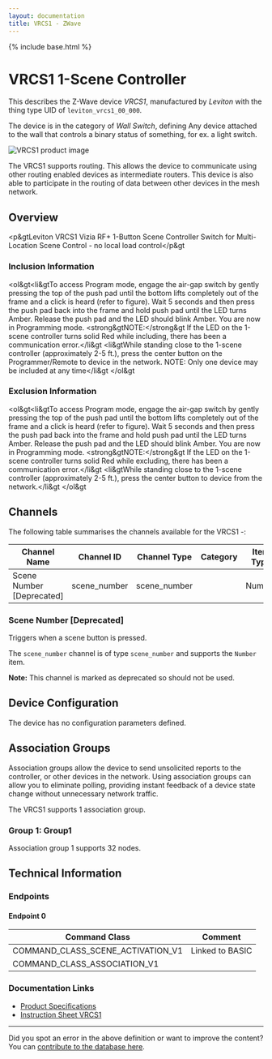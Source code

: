 ```yaml
---
layout: documentation
title: VRCS1 - ZWave
---
```


{% include base.html %}

# VRCS1 1-Scene Controller
This describes the Z-Wave device *VRCS1*, manufactured by *Leviton* with the thing type UID of ```leviton_vrcs1_00_000```.

The device is in the category of *Wall Switch*, defining Any device attached to the wall that controls a binary status of something, for ex. a light switch.

![VRCS1 product image](https://opensmarthouse.org/zwavedatabase/1092/image/)


The VRCS1 supports routing. This allows the device to communicate using other routing enabled devices as intermediate routers.  This device is also able to participate in the routing of data between other devices in the mesh network.

## Overview

<p&gtLeviton VRCS1 Vizia RF+ 1-Button Scene Controller Switch for Multi-Location Scene Control - no local load control</p&gt

### Inclusion Information

<ol&gt<li&gtTo access Program mode, engage the air-gap switch by gently pressing the top of the push pad until the bottom lifts completely out of the frame and a click is heard (refer to figure). Wait 5 seconds and then press the push pad back into the frame and hold push pad until the LED turns Amber. Release the push pad and the LED should blink Amber. You are now in Programming mode. <strong&gtNOTE:</strong&gt If the LED on the 1-scene controller turns solid Red while including, there has been a communication error.</li&gt <li&gtWhile standing close to the 1-scene controller (approximately 2-5 ft.), press the center button on the Programmer/Remote to device in the network. NOTE: Only one device may be included at any time</li&gt </ol&gt

### Exclusion Information

<ol&gt<li&gtTo access Program mode, engage the air-gap switch by gently pressing the top of the push pad until the bottom lifts completely out of the frame and a click is heard (refer to figure). Wait 5 seconds and then press the push pad back into the frame and hold push pad until the LED turns Amber. Release the push pad and the LED should blink Amber. You are now in Programming mode. <strong&gtNOTE:</strong&gt If the LED on the 1-scene controller turns solid Red while excluding, there has been a communication error.</li&gt <li&gtWhile standing close to the 1-scene controller (approximately 2-5 ft.), press the center button to device from the network.</li&gt </ol&gt

## Channels

The following table summarises the channels available for the VRCS1 -:

| Channel Name | Channel ID | Channel Type | Category | Item Type |
|--------------|------------|--------------|----------|-----------|
| Scene Number  [Deprecated]| scene_number | scene_number |  | Number | 

### Scene Number [Deprecated]
Triggers when a scene button is pressed.

The ```scene_number``` channel is of type ```scene_number``` and supports the ```Number``` item.

**Note:** This channel is marked as deprecated so should not be used.



## Device Configuration

The device has no configuration parameters defined.

## Association Groups

Association groups allow the device to send unsolicited reports to the controller, or other devices in the network. Using association groups can allow you to eliminate polling, providing instant feedback of a device state change without unnecessary network traffic.

The VRCS1 supports 1 association group.

### Group 1: Group1


Association group 1 supports 32 nodes.

## Technical Information

### Endpoints

#### Endpoint 0

| Command Class | Comment |
|---------------|---------|
| COMMAND_CLASS_SCENE_ACTIVATION_V1| Linked to BASIC|
| COMMAND_CLASS_ASSOCIATION_V1| |

### Documentation Links

* [Product Specifications](https://opensmarthouse.org/zwavedatabase/1092/Vizia-RF---Controllers-Spec-Sheet.pdf)
* [Instruction Sheet VRCS1](https://opensmarthouse.org/zwavedatabase/1092/Instruction-Sheet-VRCS1.pdf)

---

Did you spot an error in the above definition or want to improve the content?
You can [contribute to the database here](https://opensmarthouse.org/zwavedatabase/1092).
